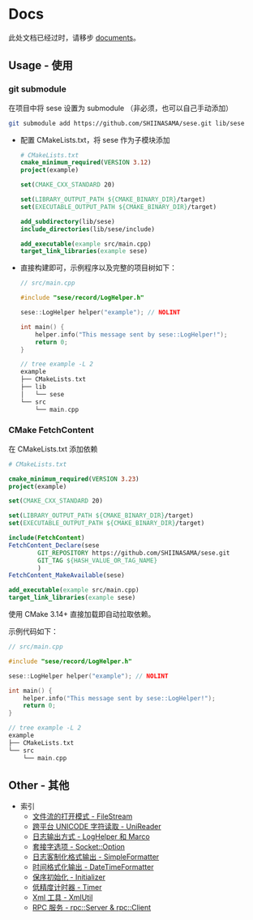 # Docs

此处文档已经过时，请移步 [documents](https://libsese.github.io/sese.docs/#/)。

## Usage - 使用

### git submodule

在项目中将 sese 设置为 submodule （非必须，也可以自己手动添加）

```bash
git submodule add https://github.com/SHIINASAMA/sese.git lib/sese
```

- 配置 CMakeLists.txt，将 sese 作为子模块添加

  ```cmake
  # CMakeLists.txt
  cmake_minimum_required(VERSION 3.12)
  project(example)

  set(CMAKE_CXX_STANDARD 20)

  set(LIBRARY_OUTPUT_PATH ${CMAKE_BINARY_DIR}/target)
  set(EXECUTABLE_OUTPUT_PATH ${CMAKE_BINARY_DIR}/target)

  add_subdirectory(lib/sese)
  include_directories(lib/sese/include)

  add_executable(example src/main.cpp)
  target_link_libraries(example sese)
  ```

- 直接构建即可，示例程序以及完整的项目树如下：

  ```cpp
  // src/main.cpp

  #include "sese/record/LogHelper.h"

  sese::LogHelper helper("example"); // NOLINT

  int main() {
      helper.info("This message sent by sese::LogHelper!");
      return 0;
  }

  // tree example -L 2
  example
  ├── CMakeLists.txt
  ├── lib
  │   └── sese
  └── src
      └── main.cpp
  ```

### CMake FetchContent

在 CMakeLists.txt 添加依赖

```cmake
# CMakeLists.txt

cmake_minimum_required(VERSION 3.23)
project(example)

set(CMAKE_CXX_STANDARD 20)

set(LIBRARY_OUTPUT_PATH ${CMAKE_BINARY_DIR}/target)
set(EXECUTABLE_OUTPUT_PATH ${CMAKE_BINARY_DIR}/target)

include(FetchContent)
FetchContent_Declare(sese
        GIT_REPOSITORY https://github.com/SHIINASAMA/sese.git
        GIT_TAG ${HASH_VALUE_OR_TAG_NAME}
        )
FetchContent_MakeAvailable(sese)

add_executable(example src/main.cpp)
target_link_libraries(example sese)
```

使用 CMake 3.14+ 直接加载即自动拉取依赖。

示例代码如下：

```cpp
// src/main.cpp

#include "sese/record/LogHelper.h"

sese::LogHelper helper("example"); // NOLINT

int main() {
    helper.info("This message sent by sese::LogHelper!");
    return 0;
}

// tree example -L 2
example
├── CMakeLists.txt
└── src
    └── main.cpp
```

## Other - 其他

- 索引
  - [文件流的打开模式 - FileStream](FileStream.md)
  - [跨平台 UNICODE 字符读取 - UniReader](UniReader.md)
  - [日志输出方式 - LogHelper 和 Marco](Logger.md)
  - [套接字选项 - Socket::Option](Socket.md)
  - [日志客制化格式输出 - SimpleFormatter](SimpleFormatter.md)
  - [时间格式化输出 - DateTimeFormatter](DateTimeFormatter.md)
  - [保序初始化 - Initializer](Initializer.md)
  - [低精度计时器 - Timer](Timer.md)
  - [Xml 工具 - XmlUtil](XmlUtil.md)
  - [RPC 服务 - rpc::Server & rpc::Client](RPC.md)
